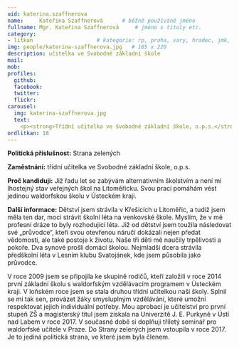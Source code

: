 ```yaml
---
uid: katerina.szaffnerova
name:     Kateřina Szaffnerová  	# běžně používáné jméno
fullname: Mgr. Kateřina Szaffnerová  	# jméno s tituly etc.
category:
- litkan                 	# kategorie: rp, praha, vary, hradec, jmk, senat
img: people/katerina-szaffnerova.jpg   # 165 x 220
description: učitelka ve Svobodné základní škole
mail:
mob:
profiles:
  github:
  facebook:
  twitter: 
  flickr:
carousel:
  img: katerina-szaffnerova.jpg
  text:
    <p><strong>Třídní učitelka ve Svobodné základní škole, o.p.s.</strong>
ordlitkan: 18
---
```

 
**Politická příslušnost:** Strana zelených

**Zaměstnání:** třídní učitelka ve Svobodné základní škole, o.p.s.

**Proč kandiduji:** Již řadu let se zabývám alternativním školstvím a není mi lhostejný stav veřejných škol na Litoměřicku. Svou prací pomáhám vést jedinou waldorfskou školu v Ústeckém kraji.

**Další informace:** Dětství jsem strávila v Křešicích u Litoměřic, a tudíž jsem měla ten dar, moci strávit školní léta na venkovské škole. Myslím, že v mé profesní dráze to byly rozhodující léta. Již od dětství jsem toužila následovat své „průvodce“, kteří svou otevřenou náručí dokázali nejen předat vědomosti, ale také postoje k životu. Naše tři děti mě naučily trpělivosti a pokoře. Dva synové prošli domácí školou. Nejmladší dcera strávila předškolní léta v Lesním klubu Svatojánek, kde jsem působila jako průvodce.

V roce 2009 jsem se připojila ke skupině rodičů, kteří založili v roce 2014 první základní školu s waldorfským vzdělávacím programem v Ústeckém kraji. V loňském roce jsem se stala druhou třídní učitelkou naší školy. Splnil se mi tak sen, provázet žáky smysluplným vzdělávání, které umožní respektovat jejich individuální potřeby. Mou aprobací je učitelství pro první stupeň ZŠ a magisterský titul jsem získala na Univerzitě J. E. Purkyně v Ústí nad Labem v roce 2017. V současné době si doplňuji tříletý seminář pro waldorfské učitele v Praze. Do Strany zelených jsem vstoupila v roce 2017. Je to jediná politická strana, ve které jsem byla členem.

